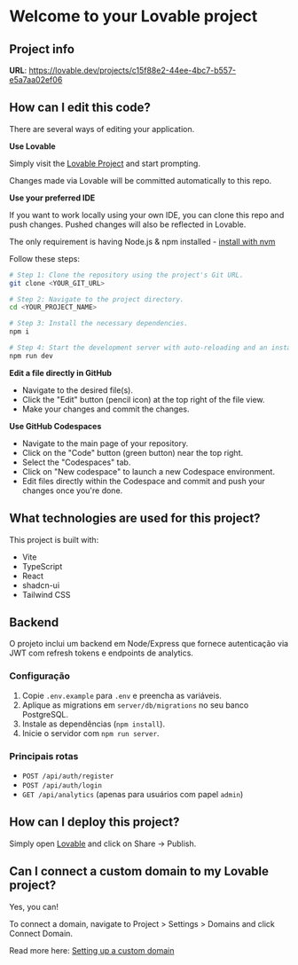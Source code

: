 # Welcome to your Lovable project

## Project info

**URL**: https://lovable.dev/projects/c15f88e2-44ee-4bc7-b557-e5a7aa02ef06

## How can I edit this code?

There are several ways of editing your application.

**Use Lovable**

Simply visit the [Lovable Project](https://lovable.dev/projects/c15f88e2-44ee-4bc7-b557-e5a7aa02ef06) and start prompting.

Changes made via Lovable will be committed automatically to this repo.

**Use your preferred IDE**

If you want to work locally using your own IDE, you can clone this repo and push changes. Pushed changes will also be reflected in Lovable.

The only requirement is having Node.js & npm installed - [install with nvm](https://github.com/nvm-sh/nvm#installing-and-updating)

Follow these steps:

```sh
# Step 1: Clone the repository using the project's Git URL.
git clone <YOUR_GIT_URL>

# Step 2: Navigate to the project directory.
cd <YOUR_PROJECT_NAME>

# Step 3: Install the necessary dependencies.
npm i

# Step 4: Start the development server with auto-reloading and an instant preview.
npm run dev
```

**Edit a file directly in GitHub**

- Navigate to the desired file(s).
- Click the "Edit" button (pencil icon) at the top right of the file view.
- Make your changes and commit the changes.

**Use GitHub Codespaces**

- Navigate to the main page of your repository.
- Click on the "Code" button (green button) near the top right.
- Select the "Codespaces" tab.
- Click on "New codespace" to launch a new Codespace environment.
- Edit files directly within the Codespace and commit and push your changes once you're done.

## What technologies are used for this project?

This project is built with:

- Vite
- TypeScript
- React
- shadcn-ui
- Tailwind CSS

## Backend

O projeto inclui um backend em Node/Express que fornece autenticação via JWT com refresh tokens e endpoints de analytics.

### Configuração

1. Copie `.env.example` para `.env` e preencha as variáveis.
2. Aplique as migrations em `server/db/migrations` no seu banco PostgreSQL.
3. Instale as dependências (`npm install`).
4. Inicie o servidor com `npm run server`.

### Principais rotas

- `POST /api/auth/register`
- `POST /api/auth/login`
- `GET /api/analytics` (apenas para usuários com papel `admin`)

## How can I deploy this project?

Simply open [Lovable](https://lovable.dev/projects/c15f88e2-44ee-4bc7-b557-e5a7aa02ef06) and click on Share -> Publish.

## Can I connect a custom domain to my Lovable project?

Yes, you can!

To connect a domain, navigate to Project > Settings > Domains and click Connect Domain.

Read more here: [Setting up a custom domain](https://docs.lovable.dev/tips-tricks/custom-domain#step-by-step-guide)
